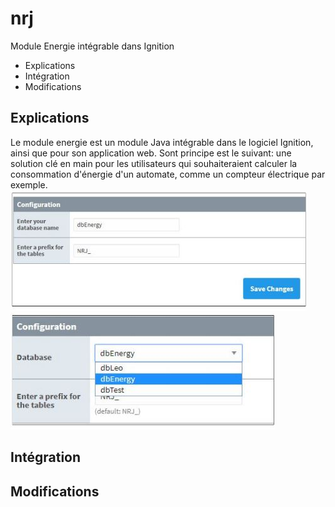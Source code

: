# nrj
Module Energie intégrable dans Ignition

* Explications
* Intégration
* Modifications

## Explications
Le module energie est un module Java intégrable dans le logiciel Ignition, ainsi que pour son application web.
Sont principe est le suivant: une solution clé en main pour les utilisateurs qui souhaiteraient calculer la consommation d'énergie d'un automate, comme un compteur électrique par exemple.
![Screen Interface](img/Capture.JPG)
![Screen Interface2](img/Capture2.JPG)
## Intégration

## Modifications
